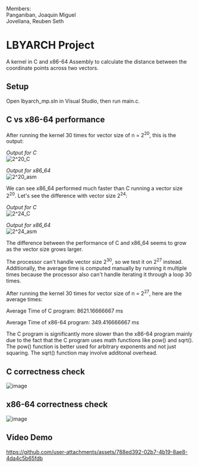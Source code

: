 Members: <br/>
Panganiban, Joaquin Miguel <br/>
Jovellana, Reuben Seth
         
# LBYARCH Project

A kernel in C and x86-64 Assembly to calculate the distance between the coordinate points across two vectors.

## Setup
Open lbyarch_mp.sln in Visual Studio, then run main.c.



## C vs x86-64 performance
After running the kernel 30 times for vector size of n = 2<sup>20</sup>, this is the output:

*Output for C* <br/>
![2^20_C](https://github.com/user-attachments/assets/98cd3a9c-b205-4b6f-8fa9-989158f0beea) <br/>

*Output for x86_64* <br/>
![2^20_asm](https://github.com/user-attachments/assets/a2f1ceb3-ef5c-4695-ad56-af33ca8b75a0)


We can see x86_64 performed much faster than C running a vector size 2<sup>20</sup>. Let's see the difference with vector size 2<sup>24</sup>:

*Output for C* <br/>
![2^24_C](https://github.com/user-attachments/assets/c9fff954-b22a-4ebc-be85-40cdd855023f) <br/>

*Output for x86_64* <br/>
![2^24_asm](https://github.com/user-attachments/assets/aec1e06d-584c-4fad-89a6-3ef0c0c3c692)


The difference between the performance of C and x86_64 seems to grow as the vector size grows larger. 

The processor can't handle vector size 2<sup>30</sup>, so we test it on 2<sup>27</sup> instead. Additionally, the average time is computed manually by running it multiple times because the processor also can't handle iterating it through a loop 30 times.

After running the kernel 30 times for vector size of n = 2<sup>27</sup>, here are the average times:

Average Time of C program: 8621.16666667 ms

Average Time of x86-64 program: 349.416666667 ms

The C program is significantly more slower than the x86-64 program mainly due to the fact that the C program uses math functions like pow() and sqrt(). The pow() function is better used for arbitrary exponents and not just squaring. The sqrt() function may involve additonal overhead.


## C correctness check
![image](https://github.com/user-attachments/assets/a7700fb0-11e6-4292-a5ee-e14cc8135d66)
## x86-64 correctness check
![image](https://github.com/user-attachments/assets/54c00cea-bbc5-4e1d-bd11-97b9e55efb05)

## Video Demo


https://github.com/user-attachments/assets/788ed392-02b7-4b19-8ae8-4da4c5b65fdb



